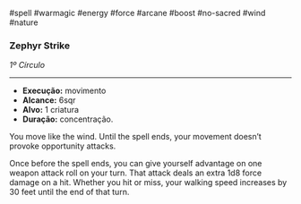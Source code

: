 #spell #warmagic #energy #force #arcane #boost #no-sacred #wind #nature

### Zephyr Strike

_1º Círculo_

---

- **Execução:** movimento
- **Alcance:** 6sqr
- **Alvo:** 1 criatura
- **Duração:** concentração.

You move like the wind. Until the spell ends, your movement doesn’t provoke opportunity attacks.

Once before the spell ends, you can give yourself advantage on one weapon attack roll on your turn. That attack deals an extra 1d8 force damage on a hit. Whether you hit or miss, your walking speed increases by 30 feet until the end of that turn.
